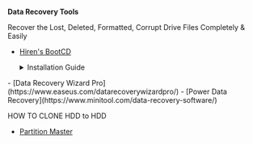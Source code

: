 **Data Recovery Tools**

<p>Recover the Lost, Deleted, Formatted, Corrupt Drive Files Completely & Easily</p>

- [Hiren's BootCD](https://www.hirensbootcd.org/hbcd-v105/)
  <details>
  <summary>Installation Guide</summary>
  
  1. open hiren boot file 
  
   2.run cmd file and insert cd  
  
</details>
- [Data Recovery Wizard Pro](https://www.easeus.com/datarecoverywizardpro/)
- [Power Data Recovery](https://www.minitool.com/data-recovery-software/)


<p>HOW TO CLONE HDD to HDD</p>

- [Partition Master](https://www.easeus.com/disk-copy/clone-resource/clone-external-hard-drive-to-another-external-hard-drive.html)
